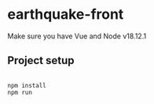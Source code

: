# earthquake-front


Make sure you have Vue and Node v18.12.1

## Project setup
```

npm install
npm run 

```
